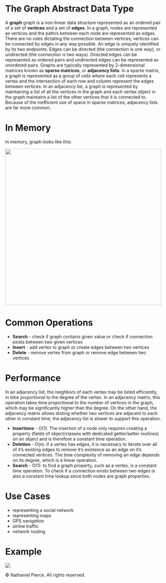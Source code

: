
<h1>The Graph Abstract Data Type</h1>

<p>A <strong>graph</strong> graph is a non-linear data structure represented as an ordered pair of a set of <strong>vertices</strong> and a set of <strong>edges</strong>. In a graph, nodes are represented as vertices and the path/s between each node are represented as edges. There are no rules dictating the connection between vertices; vertices can be connected by edges in any way possible. An edge is uniquely identified by its two endpoints. Edges can be directed (the connection is one way), or undirected (the connection is two ways). Directed edges can be represented as ordered pairs and undirected edges can be represented as unordered pairs. Graphs are typically represented by 2-dimensional matrices known as <strong>sparse matrices</strong>, or <strong>adjacency lists</strong>. In a sparse matrix, a graph is represented as a group of cells where each cell represents a vertex and the intersection of each row and column represent the edges between vertices. In an adjacency list, a graph is represented by maintaining a list of all the vertices in the graph and each vertex object in the graph maintains a list of the other vertices that it is connected to. Because of the inefficient use of space in sparse matrices, adjacency lists are far more common.</p>

<h1>In Memory</h1>

<p>In memory, graph looks like this:</p>
<img src="" width="500">

<h1>Common Operations</h1>

<ul>
  <li><strong>Search</strong> - check if graph contains given value or check if connection exists between two given vertices
  <li><strong>Insert</strong> - add vertex to graph or create edges between two vertices
  <li><strong>Delete</strong> - remove vertex from graph or remove edge between two vertices 
</ul>

<h1>Performance</h1>
<p>In an adjacency list, the neighbors of each vertex may be listed efficiently, in time proportional to the degree of the vertex. In an adjacency matrix, this operation takes time proportional to the number of vertices in the graph, which may be significantly higher than the degree. On the other hand, the adjacency matrix allows testing whether two vertices are adjacent to each other in constant time; the adjacency list is slower to support this operation.</p>


<ul>
  <li><strong>Insertions</strong> - O(1): The insertion of a node only requires creating a property (fields of object/classes with dedicated getter/setter routines) on an object and is therefore a constant time operation.
  <li><strong>Deletion</strong> - O(n): if a vertex has edges, it is necessary to iterate over all of it’s existing edges to remove it’s existence as an edge on it’s connected vertices. The time complexity of removing an edge depends on its degree, which is a linear operation.
  <li><strong>Search</strong> - O(1): to find a graph property, such as a vertex, is a constant time operation. To check if a connection exists between two edges is also a constant time lookup since both nodes are graph properties.
</ul>


<h1>Use Cases</h1>

<ul>
  <li>representing a social network
  <li>representing maps
  <li>GPS navigation
  <li>airline traffic
  <li>network routing
</ul>

<h1>Example</h1>

![](gif/x.gif)

<p>&copy; Nathaniel Pierce. All rights reserved.</p>

